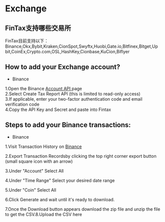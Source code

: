 # Exchange&#x20;

## FinTax支持哪些交易所

FinTax目前支持以下：Binance,Okx,Bybit,Kraken,CionSpot,Swyftx,Huobi,Gate.io,Bitfinex,Bitget,Upbit,CoinEx,Crypto.com,OSL,HashKey,Cionbase,KuCion,Biflyer



## How to add your Exchange account?

* Binance

1.Open the Binance [Account API ](https://accounts.binance.com/en/login?return\_to=aHR0cHM6Ly93d3cuYmluYW5jZS5jb20vZW4vbXkvc2V0dGluZ3MvYXBpLW1hbmFnZW1lbnQ=)page\
2.Select Create Tax Report API (this is limited to read-only access)\
3.If applicable, enter your two-factor authentication code and email verification code\
4.Copy the API Key and Secret and paste into Fintax



## Steps to add your Binance transactions:

* Binance

1.Visit Transaction History on [Binance](https://binance.com/en/my/wallet/history/deposit-crypto)

2.Export Transaction Recordsby clicking the top right corner export button (small square icon with an arrow)

3.Under "Account" Select All

4.Under "Time Range" Select your desired date range

5.Under "Coin" Select All

6.Click Generate and wait until it's ready to download.

7.Once the Download button appears download the zip file and unzip the file to get the CSV.8.Upload the CSV here

